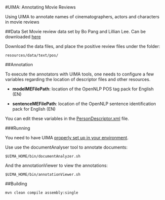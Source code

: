 #UIMA: Annotating Movie Reviews

Using UIMA to annotate names of cinematographers, actors and characters in movie reviews


##Data Set
Movie review data set by Bo Pang and Lillian Lee. Can be downloaded [here](http://www.cs.cornell.edu/People/pabo/movie-review-data/)

Download the data files, and place the positive review files under the folder:
```
resources/data/text/pos/
```

##Annotation

To execute the annotators with UIMA tools, one needs to configure a few variables regarding the location of descriptor files and other resources.

  - **modelMEFilePath**: location of the OpenNLP POS tag pack for English (EN)

  - **sentenceMEFilePath**: location of the OpenNLP sentence identification pack for English (EN)
  
 You can edit these variables in the [PersonDescriptor.xml](descriptors/PersonDescriptor.xml) file.


###Running

You need to have UIMA [properly set up in your environment](https://uima.apache.org/d/uimaj-current/overview_and_setup.html#ugr.ovv.eclipse_setup).


Use use the documentAnalyser tool to annotate documents:
```
$UIMA_HOME/bin/documentAnalyzer.sh
```

And the annotationViewer to view the annotations:
```
$UIMA_HOME/bin/annotationViewer.sh
```

##Building

```
mvn clean compile assembly:single
```
